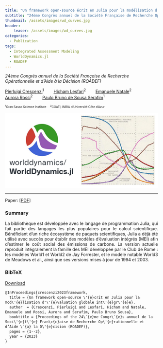 ```yaml
---
title: "Un framework open-source écrit en Julia pour la modélisation d’évaluation globale intégrée"
subtitle: "24ème Congrès annuel de la Société Française de Recherche Opérationnelle et d’Aide à la Décision (ROADEF)"
thumbnail: /assets/images/wd_curves.jpg
header:
    teaser: /assets/images/wd_curves.jpg
categories:
  - Publication
tags:
  - Integrated Assessment Modeling
  - WorldDynamics.jl
  - ROADEF
---
```


*24ème Congrès annuel de la Société Française de Recherche Opérationnelle et d’Aide à la Décision (ROADEF)*  

[Pierluigi Crescenzi](https://www.pilucrescenzi.it)<sup>1</sup>
  [Hicham Lesfari](https://github.com/universmile)<sup>2</sup>
  [Emanuele Natale](https://natema.github.io/ema-webpage)<sup>2</sup>  
[Aurora Rossi](https://aurorarossi.github.io)<sup>2</sup>
  [Paulo Bruno de Sousa Serafim](https://paulobruno.github.io)<sup>1</sup>

<p style="font-size:0.7em">
    <sup>1</sup>Gran Sasso Science Institute
     <sup>2</sup>COATI, INRIA d’Université Côte d’Azur<br>
</p>

![WorldDynamics.jl](/assets/images/wd_curves.jpg)

---

Paper: [[PDF](https://roadef2023.sciencesconf.org/436893/document)]


### Summary

<p style="text-align:justify;">
La bibliothèque est développée avec le langage de programmation Julia, qui fait partie des langages les plus populaires pour le calcul scientifique. Bénéficiant d’un riche écosystème de paquets scientifiques, Julia a déjà été utilisé avec succès pour établir des modèles d’évaluation intégrés (MEI) afin d’estimer le coût social des émissions de carbone. La version actuelle reproduit intégralement la famille des MEI développée par le Club de Rome : les modèles World1 et World2 de Jay Forrester, et le modèle notable World3 de Meadows et al., ainsi que ses versions mises à jour de 1994 et 2003.
</p>


### BibTeX

<p style="text-align:left">
  <a  href="/assets/citations/crescenzi2023framework.bib">Download</a>
</p>

```
@InProceedings{crescenzi2023framework,
  title = {Un framework open-source \'{e}crit en Julia pour la mod\'{e}lisation d'\'{e}valuation globale int\'{e}gr\'{e}e},
  author  = {Crescenzi, Pierluigi and Lesfari, Hicham and Natale, Emanuele and Rossi, Aurora and Serafim, Paulo Bruno Sousa},
  booktitle = {Proceedings of the 24\`{e}me Congr\`{e}s annuel de la Soci\'{e}t\'{e} Fran\c{c}aise de Recherche Op\'{e}rationnelle et d’Aide \`{a} la D\'{e}cision (ROADEF)},
  pages = {1--2},
  year = {2023}
}
```
